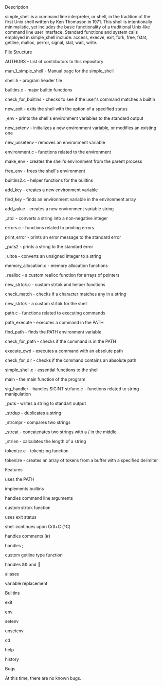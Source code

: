 Description

simple_shell is a command line interpreter, or shell, in the tradition of the first Unix shell written by Ken Thompson in 1971. This shell is intentionally minimalistic, yet includes the basic functionality of a traditional Unix-like command line user interface. Standard functions and system calls employed in simple_shell include: access, execve, exit, fork, free, fstat, getline, malloc, perror, signal, stat, wait, write.

File Structure

AUTHORS - List of contributors to this repository

man_1_simple_shell - Manual page for the simple_shell

shell.h - program header file

builtins.c - major builtin functions

check_for_builtins - checks to see if the user's command matches a builtin

new_exit - exits the shell with the option of a specified status

_env - prints the shell's environment variables to the standard output

new_setenv - initializes a new environment variable, or modifies an existing one

new_unsetenv - removes an environment variable

environment.c - functions related to the environment

make_env - creates the shell's environment from the parent process

free_env - frees the shell's environment

builtins2.c - helper functions for the builtins

add_key - creates a new environment variable

find_key - finds an environment variable in the environment array

add_value - creates a new environment variable string

_atoi - converts a string into a non-negative integer

errors.c - functions related to printing errors

print_error - prints an error message to the standard error

_puts2 - prints a string to the standard error

_uitoa - converts an unsigned integer to a string

memory_allocation.c - memory allocation functions

_realloc - a custom realloc function for arrays of pointers

new_strtok.c - custom strtok and helper functions

check_match - checks if a character matches any in a string

new_strtok - a custom strtok for the shell

path.c - functions related to executing commands

path_execute - executes a command in the PATH

find_path - finds the PATH environment variable

check_for_path - checks if the command is in the PATH

execute_cwd - executes a command with an absolute path

check_for_dir - checks if the command contains an absolute path

simple_shell.c - essential functions to the shell

main - the main function of the program

sig_handler - handles SIGINT
strfunc.c - functions related to string manipulation

_puts - writes a string to standart output

_strdup - duplicates a string

_strcmpr - compares two strings

_strcat - concatenates two strings with a / in the middle

_strlen - calculates the length of a string

tokenize.c - tokenizing function

tokenize - creates an array of tokens from a buffer with a specified delimiter

Features

 uses the PATH

 implements builtins

 handles command line arguments

 custom strtok function

 uses exit status

 shell continues upon Crtl+C (^C)

 handles comments (#)

 handles ;

 custom getline type function

 handles && and ||

 aliases

 variable replacement

Builtins

 exit

 env

 setenv

 unsetenv

 cd

 help

 history

Bugs

At this time, there are no known bugs.
